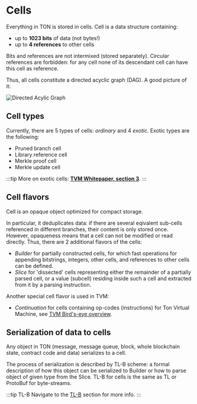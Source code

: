 # Cells

Everything in TON is stored in cells. Cell is a data structure containing:

- up to **1023 bits**  of data (not bytes!)
- up to **4 references** to other cells

Bits and references are not intermixed (stored separately). Circular references are forbidden: for any cell none of its descendant cell can have this cell as reference.

Thus, all cells constitute a directed acyclic graph (DAG). A good picture of it:

![Directed Acylic Graph](/img/docs/dag.png)

## Cell types

Currently, there are 5 types of cells: _ordinary_ and 4 _exotic_.
Exotic types are the following:
* Pruned branch cell
* Library reference cell
* Merkle proof cell
* Merkle update cell

:::tip
More on exotic cells: [**TVM Whitepaper, section 3**](https://ton.org/tvm.pdf).
:::

## Cell flavors

Cell is an opaque object optimized for compact storage.

In particular, it deduplicates data: if there are several eqivalent sub-cells referenced in different branches, their content is only stored once. However, opaqueness means that a cell can not be modified or read directly. Thus, there are 2 additional flavors of the cells:
* _Builder_ for partially constructed cells, for which fast operations for appending bitstrings, integers, other cells, and references to other cells can be defined.
* _Slice_ for 'dissected' cells representing either the remainder of a partially parsed cell, or a value (subcell) residing inside such a cell and extracted from it by a parsing instruction.

Another special cell flavor is used in TVM:

* _Continuation_  for cells containing op-codes (instructions) for Ton Virtual Machine, see [TVM Bird's-eye overview](/develop/smart-contracts/tvm_overview).

## Serialization of data to cells

Any object in TON (message, message queue, block, whole blockchain state, contract code and data) serializes to a cell.

The process of serialization is described by TL-B scheme: a formal description of how this object can be serialized to Builder or how to parse object of given type from the Slice.
TL-B for cells is the same as TL or ProtoBuf for byte-streams.

:::tip TL-B
Navigate to the [TL-B](/learn/overviews/TL-B) section for more info.
:::